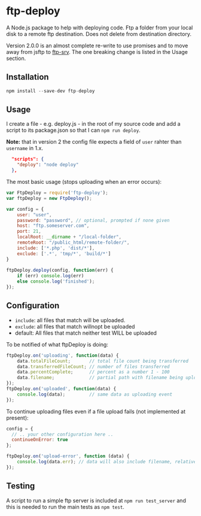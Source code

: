 # ftp-deploy

A Node.js package to help with deploying code. Ftp a folder from your local disk to a remote ftp destination. Does not delete from destination directory.

Version 2.0.0 is an almost complete re-write to use promises and to move away from jsftp to [ftp-srv](https://github.com/trs/ftp-srv). The one breaking change is listed in the Usage section.

## Installation

```js
npm install --save-dev ftp-deploy
```

## Usage

I create a file - e.g. deploy.js - in the root of my source code and add a script to its package.json so that I can `npm run deploy`.

**Note:** that in version 2 the config file expects a field of `user` rahter than `username` in 1.x.

```json
  "scripts": {
    "deploy": "node deploy"
  },
```

The most basic usage (stops uploading when an error occurs):

```js
var FtpDeploy = require('ftp-deploy');
var ftpDeploy = new FtpDeploy();

var config = {
	user: "user",
	password: "password", // optional, prompted if none given
	host: "ftp.someserver.com",
	port: 21,
	localRoot: __dirname + "/local-folder",
	remoteRoot: "/public_html/remote-folder/",
	include: ['*.php', 'dist/*'],
	exclude: ['.*', 'tmp/*', 'build/*']
}
	
ftpDeploy.deploy(config, function(err) {
	if (err) console.log(err)
	else console.log('finished');
});
```

## Configuration

 * `include`: all files that match will be uploaded.
 * `exclude`: all files that match willnopt be uploaded
 * default: All files that match neither test WILL be uploaded

To be notified of what ftpDeploy is doing:

```js
ftpDeploy.on('uploading', function(data) {
    data.totalFileCount;       // total file count being transferred
    data.transferredFileCount; // number of files transferred
    data.percentComplete;      // percent as a number 1 - 100
    data.filename;             // partial path with filename being uploaded
});
ftpDeploy.on('uploaded', function(data) {
	console.log(data);         // same data as uploading event
});
```

To continue uploading files even if a file upload fails (not implemented at present): 

```js
config = {
  // .. your other configuration here ..
  continueOnError: true
};

ftpDeploy.on('upload-error', function (data) {
	console.log(data.err); // data will also include filename, relativePath, and other goodies
});
```
## Testing 

A script to run a simple ftp server is included at `npm run test_server` and this is needed to run the main tests as `npm test`.


